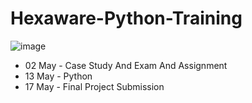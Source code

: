 # Hexaware-Python-Training

![image](https://github.com/nandini-gangrade/Hexaware-Python-Training/assets/87817417/674d4e4f-137b-4f45-94d9-e01da52dd473)

- 02 May - Case Study And Exam And Assignment
- 13 May - Python 
- 17 May - Final Project Submission
